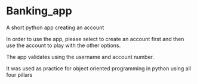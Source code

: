 # Banking_app
A short python app creating an account

In order to use the app, please select to create an account first and then use the account to play with the other options.

The app validates using the username and account number.

It was used as practice for object oriented programming in python using all four pillars
